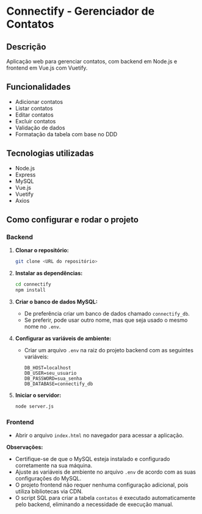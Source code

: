 # Connectify - Gerenciador de Contatos

## Descrição
Aplicação web para gerenciar contatos, com backend em Node.js e frontend em Vue.js com Vuetify.

## Funcionalidades
* Adicionar contatos
* Listar contatos
* Editar contatos
* Excluir contatos
* Validação de dados
* Formatação da tabela com base no DDD

## Tecnologias utilizadas
* Node.js
* Express
* MySQL
* Vue.js
* Vuetify
* Axios

## Como configurar e rodar o projeto

### Backend
1. **Clonar o repositório:**
    ```bash
    git clone <URL do repositório>
    ```

2. **Instalar as dependências:**
    ```bash
    cd connectify
    npm install
    ```

3. **Criar o banco de dados MySQL:**
    * De preferência criar um banco de dados chamado `connectify_db`.
    * Se preferir, pode usar outro nome, mas que seja usado o mesmo nome no `.env`.

4. **Configurar as variáveis de ambiente:**
    * Criar um arquivo `.env` na raiz do projeto backend com as seguintes variáveis:
        ```
        DB_HOST=localhost
        DB_USER=seu_usuario
        DB_PASSWORD=sua_senha
        DB_DATABASE=connectify_db
        ```

5. **Iniciar o servidor:**
    ```bash
    node server.js
    ```

### Frontend
* Abrir o arquivo `index.html` no navegador para acessar a aplicação.

**Observações:**

* Certifique-se de que o MySQL esteja instalado e configurado corretamente na sua máquina.
* Ajuste as variáveis de ambiente no arquivo `.env` de acordo com as suas configurações do MySQL.
* O projeto frontend não requer nenhuma configuração adicional, pois utiliza bibliotecas via CDN.
* O script SQL para criar a tabela `contatos` é executado automaticamente pelo backend, 
  eliminando a necessidade de execução manual.
